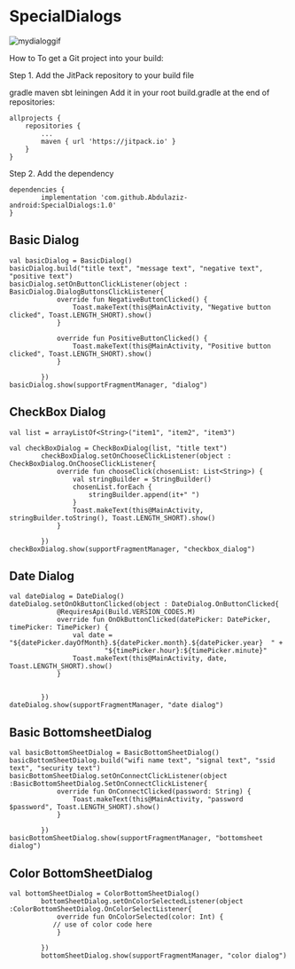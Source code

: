 # SpecialDialogs

![mydialoggif](https://user-images.githubusercontent.com/66155702/143823240-0f0ef623-3e5b-49e0-bbaf-8325a1b0e15a.gif)

How to
To get a Git project into your build:

Step 1. Add the JitPack repository to your build file

gradle
maven
sbt
leiningen
Add it in your root build.gradle at the end of repositories:

	allprojects {
		repositories {
			...
			maven { url 'https://jitpack.io' }
		}
	}
Step 2. Add the dependency

	dependencies {
	        implementation 'com.github.Abdulaziz-android:SpecialDialogs:1.0'
	}


## Basic Dialog
```
val basicDialog = BasicDialog()
basicDialog.build("title text", "message text", "negative text", "positive text")
basicDialog.setOnButtonClickListener(object : BasicDialog.DialogButtonsClickListener{
            override fun NegativeButtonClicked() {
                Toast.makeText(this@MainActivity, "Negative button clicked", Toast.LENGTH_SHORT).show()
            }

            override fun PositiveButtonClicked() {
                Toast.makeText(this@MainActivity, "Positive button clicked", Toast.LENGTH_SHORT).show()
            }

        })
basicDialog.show(supportFragmentManager, "dialog")
```

## CheckBox Dialog
```
val list = arrayListOf<String>("item1", "item2", "item3")
  
val checkBoxDialog = CheckBoxDialog(list, "title text")
        checkBoxDialog.setOnChooseClickListener(object : CheckBoxDialog.OnChooseClickListener{
            override fun chooseClick(chosenList: List<String>) {
                val stringBuilder = StringBuilder()
                chosenList.forEach {
                    stringBuilder.append(it+" ")
                }
                Toast.makeText(this@MainActivity, stringBuilder.toString(), Toast.LENGTH_SHORT).show()
            }

        })
checkBoxDialog.show(supportFragmentManager, "checkbox_dialog")
```

## Date Dialog
```
val dateDialog = DateDialog()
dateDialog.setOnOkButtonClicked(object : DateDialog.OnButtonClicked{
            @RequiresApi(Build.VERSION_CODES.M)
            override fun OnOkButtonClicked(datePicker: DatePicker, timePicker: TimePicker) {
                val date = "${datePicker.dayOfMonth}.${datePicker.month}.${datePicker.year}  " +
                        "${timePicker.hour}:${timePicker.minute}"
                Toast.makeText(this@MainActivity, date, Toast.LENGTH_SHORT).show()
            }


        })
dateDialog.show(supportFragmentManager, "date dialog")
```

## Basic BottomsheetDialog
```
val basicBottomSheetDialog = BasicBottomSheetDialog()
basicBottomSheetDialog.build("wifi name text", "signal text", "ssid text", "security text")
basicBottomSheetDialog.setOnConnectClickListener(object :BasicBottomSheetDialog.SetOnConnectClickListener{
            override fun OnConnectClicked(password: String) {
                Toast.makeText(this@MainActivity, "password $password", Toast.LENGTH_SHORT).show()
            }

        })
basicBottomSheetDialog.show(supportFragmentManager, "bottomsheet dialog")
```

## Color BottomSheetDialog
```
val bottomSheetDialog = ColorBottomSheetDialog()
        bottomSheetDialog.setOnColorSelectedListener(object :ColorBottomSheetDialog.OnColorSelectListener{
            override fun OnColorSelected(color: Int) {
	       // use of color code here
            }

        })
        bottomSheetDialog.show(supportFragmentManager, "color dialog")

```
